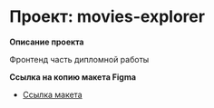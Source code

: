 # Проект: movies-explorer

**Описание проекта**

Фронтенд часть дипломной работы

**Ссылка на копию макета Figma**

* [Ссылка макета](https://disk.yandex.ru/d/ihliJaPTjtnh7A)